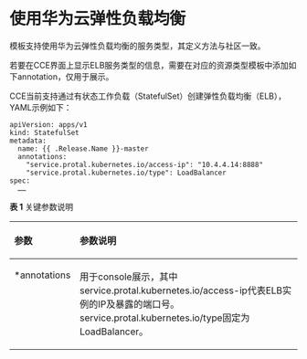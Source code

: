 # 使用华为云弹性负载均衡<a name="cce_01_0148"></a>

模板支持使用华为云弹性负载均衡的服务类型，其定义方法与社区一致。

若要在CCE界面上显示ELB服务类型的信息，需要在对应的资源类型模板中添加如下annotation，仅用于展示。

CCE当前支持通过有状态工作负载（StatefulSet）创建弹性负载均衡（ELB），YAML示例如下：

```
apiVersion: apps/v1
kind: StatefulSet
metadata:
  name: {{ .Release.Name }}-master
  annotations:
    "service.protal.kubernetes.io/access-ip": "10.4.4.14:8888"
    "service.protal.kubernetes.io/type": LoadBalancer
spec:
  ……
```

**表 1**  关键参数说明

<a name="t4057e0d2c18e4bcdad29f13997228056"></a>
<table><thead align="left"><tr id="r8d0a4897353048709c4aa962889bc538"><th class="cellrowborder" valign="top" width="22%" id="mcps1.2.3.1.1"><p id="ae2df68d587514cf696be05ad07ea8935"><a name="ae2df68d587514cf696be05ad07ea8935"></a><a name="ae2df68d587514cf696be05ad07ea8935"></a>参数</p>
</th>
<th class="cellrowborder" valign="top" width="78%" id="mcps1.2.3.1.2"><p id="aa32ca93b099b452abcb87874d30dbea0"><a name="aa32ca93b099b452abcb87874d30dbea0"></a><a name="aa32ca93b099b452abcb87874d30dbea0"></a>参数说明</p>
</th>
</tr>
</thead>
<tbody><tr id="r4b6a2afe1b5f461baed2d98d90e0d076"><td class="cellrowborder" valign="top" width="22%" headers="mcps1.2.3.1.1 "><p id="addf873143dc44d089a15afc6bc713139"><a name="addf873143dc44d089a15afc6bc713139"></a><a name="addf873143dc44d089a15afc6bc713139"></a>*annotations</p>
</td>
<td class="cellrowborder" valign="top" width="78%" headers="mcps1.2.3.1.2 "><p id="a243aba01af4940cea5e913682f0cb550"><a name="a243aba01af4940cea5e913682f0cb550"></a><a name="a243aba01af4940cea5e913682f0cb550"></a>用于console展示，其中service.protal.kubernetes.io/access-ip代表ELB实例的IP及暴露的端口号。service.protal.kubernetes.io/type固定为LoadBalancer。</p>
</td>
</tr>
</tbody>
</table>


